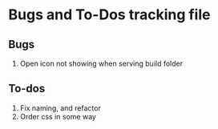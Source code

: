 # Bugs and To-Dos tracking file

## Bugs
1. Open icon not showing when serving build folder

## To-dos

1. Fix naming, and refactor
2. Order css in some way